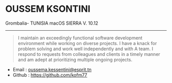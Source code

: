 OUSSEM KSONTINI
=======

Grombalia- TUNISIA 
macOS SIERRA V. 10.12
_______

>I maintain an exceedingly functional software development environment while working on diverse projects.
>I have a knack for problem solving and work well independently and with A team. 
>I respond to requests from colleagues and clients in a timely manner and am adept at prioritizing multiple ongoing projects.



   *	Email : oussema.kessentini@esprit.tn
   *	Github : https://github.com/kofm77

